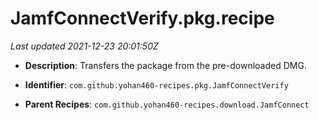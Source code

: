 # JamfConnectVerify.pkg.recipe

_Last updated 2021-12-23 20:01:50Z_

- **Description**: Transfers the package from the pre-downloaded DMG.

- **Identifier**: `com.github.yohan460-recipes.pkg.JamfConnectVerify`

- **Parent Recipes**: `com.github.yohan460-recipes.download.JamfConnect`
